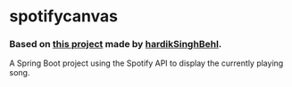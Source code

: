 # spotifycanvas
### Based on [this project](https://github.com/hardikSinghBehl/spotifyApiSpring) made by [hardikSinghBehl](https://github.com/hardikSinghBehl).
A Spring Boot project using the Spotify API to display the currently playing song.

